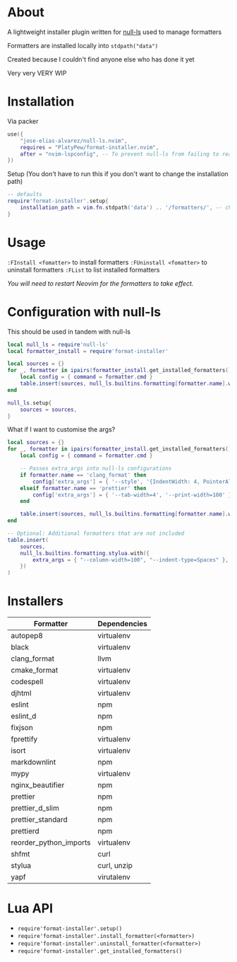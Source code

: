 # About

A lightweight installer plugin written for [null-ls](https://github.com/jose-elias-alvarez/null-ls.nvim) used to manage formatters

Formatters are installed locally into `stdpath("data")`

Created because I couldn't find anyone else who has done it yet

Very very VERY WIP

# Installation

Via packer

```lua
use({
    "jose-elias-alvarez/null-ls.nvim",
    requires = "PlatyPew/format-installer.nvim",
    after = "nvim-lspconfig", -- To prevent null-ls from failing to read buffer
})
```

Setup (You don't have to run this if you don't want to change the installation path)

```lua
-- defaults
require'format-installer'.setup{
    installation_path = vim.fn.stdpath('data') .. '/formatters/', -- change path to suit your needs
}
```

# Usage

`:FInstall <fomatter>` to install formatters
`:FUninstall <fomatter>` to uninstall formatters
`:FList` to list installed formatters

_You will need to restart Neovim for the formatters to take effect._

# Configuration with null-ls

This should be used in tandem with null-ls

```lua
local null_ls = require'null-ls'
local formatter_install = require'format-installer'

local sources = {}
for _, formatter in ipairs(formatter_install.get_installed_formatters()) do
    local config = { command = formatter.cmd }
    table.insert(sources, null_ls.builtins.formatting[formatter.name].with(config))
end

null_ls.setup{
    sources = sources,
}
```

What if I want to customise the args?

```lua
local sources = {}
for _, formatter in ipairs(formatter_install.get_installed_formatters()) do
    local config = { command = formatter.cmd }

    -- Passes extra_args into null-ls configurations
    if formatter.name == 'clang_format' then
        config['extra_args'] = { '--style', '{IndentWidth: 4, PointerAlignment: Left, ColumnLimit: 100}' }
    elseif formatter.name == 'prettier' then
        config['extra_args'] = { '--tab-width=4', '--print-width=100' }
    end

    table.insert(sources, null_ls.builtins.formatting[formatter.name].with(config))
end

-- Optional: Additional formatters that are not included
table.insert(
    sources,
    null_ls.builtins.formatting.stylua.with({
        extra_args = { "--column-width=100", "--indent-type=Spaces" },
    })
)
```

# Installers

| Formatter              | Dependencies |
| ---------------------- | ------------ |
| autopep8               | virtualenv   |
| black                  | virtualenv   |
| clang_format           | llvm         |
| cmake_format           | virtualenv   |
| codespell              | virtualenv   |
| djhtml                 | virtualenv   |
| eslint                 | npm          |
| eslint_d               | npm          |
| fixjson                | npm          |
| fprettify              | virtualenv   |
| isort                  | virtualenv   |
| markdownlint           | npm          |
| mypy                   | virtualenv   |
| nginx_beautifier       | npm          |
| prettier               | npm          |
| prettier_d_slim        | npm          |
| prettier_standard      | npm          |
| prettierd              | npm          |
| reorder_python_imports | virtualenv   |
| shfmt                  | curl         |
| stylua                 | curl, unzip  |
| yapf                   | virutalenv   |

# Lua API

-   `require'format-installer'.setup()`
-   `require'format-installer'.install_formatter(<formatter>)`
-   `require'format-installer'.uninstall_formatter(<formatter>)`
-   `require'format-installer'.get_installed_formatters()`
